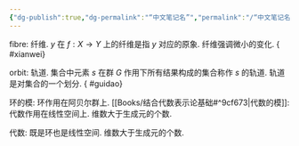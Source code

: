 ```yaml
---
{"dg-publish":true,"dg-permalink":"“中文笔记名”","permalink":"/“中文笔记名”/","dgPassFrontmatter":true,"created":"2024-06-25T19:15:54.609+08:00","updated":"2024-07-01T18:18:42.913+08:00"}
---
```


fibre: 纤维. $y$ 在 $f: X\rightarrow Y$ 上的纤维是指 $y$ 对应的原象. 纤维强调微小的变化.
{ #xianwei}


orbit: 轨道. 集合中元素 $s$ 在群 $G$ 作用下所有结果构成的集合称作 $s$ 的轨道. 轨道是对集合的一个划分.
{ #guidao}


环的模: 环作用在阿贝尔群上.
[[Books/结合代数表示论基础#^9cf673\|代数的模]]: 代数作用在线性空间上. 维数大于生成元的个数.

代数: 既是环也是线性空间. 维数大于生成元的个数.